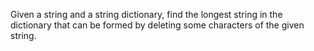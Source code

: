 Given a string and a string dictionary, find the longest string in the dictionary that can be formed by deleting some characters of the given string.
